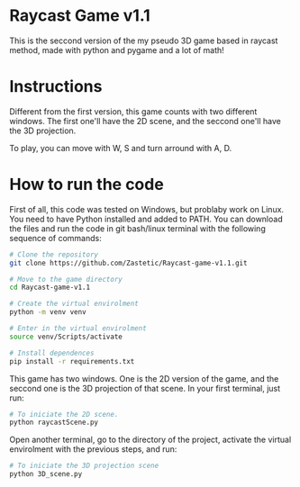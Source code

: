 # Raycast Game v1.1
This is the seccond version of the my pseudo 3D game based in raycast method, made with python and pygame and a lot of math!

# Instructions
Different from the first version, this game counts with two different windows. The first one'll have the 2D scene, and the seccond one'll have the 3D projection.

To play, you can move with W, S and turn arround with A, D.

# How to run the code
First of all, this code was tested on Windows, but problaby work on Linux.
You need to have Python installed and added to PATH.
You can download the files and run the code in git bash/linux terminal with the following sequence of commands:

```bash
# Clone the repository
git clone https://github.com/Zastetic/Raycast-game-v1.1.git

# Move to the game directory
cd Raycast-game-v1.1

# Create the virtual envirolment
python -m venv venv

# Enter in the virtual envirolment
source venv/Scripts/activate

# Install dependences
pip install -r requirements.txt
```

This game has two windows. One is the 2D version of the game, and the seccond one is the 3D projection of that scene.
In your first terminal, just run:

```bash
# To iniciate the 2D scene.
python raycastScene.py
```

Open another terminal, go to the directory of the project, activate the virtual envirolment with the previous steps, and run:
```bash
# To iniciate the 3D projection scene
python 3D_scene.py


